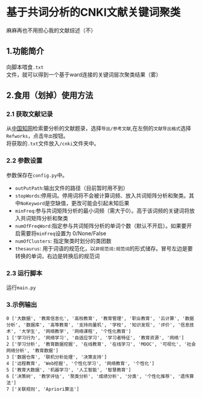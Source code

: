 # 基于共词分析的CNKI文献关键词聚类
麻麻再也不用担心我的文献综述（不） 
## 1.功能简介
向脚本喂食`.txt`文件，就可以得到一个基于ward连接的关键词层次聚类结果（雾）
## 2.食用（划掉）使用方法
### 2.1 获取文献记录
从[中国知网](http://www.cnki.net)检索要分析的文献题录，选择`导出/参考文献`,在左侧的`文献导出格式`选择`Refworks`，点击`导出`按钮。  
将获取的`.txt`文件放入`/cnki`文件夹中。  
### 2.2 参数设置
参数保存在`config.py`中。  
* `outPutPath`:输出文件的路径（目前暂时用不到）
* `stopWords`:停用词。停用词将不会被计算词频、放入共词矩阵分析和聚类。其中`NoKeyword`是空缺值，更改可能会引起未知后果  
* `minFreq`:参与共词矩阵分析的最小词频（需大于0）。高于该词频的关键词将放入共词矩阵分析和聚类  
* `numOfFreqWord`:指定参与共词矩阵分析的单词个数（默认不开启）。如果要开启需要将`minFreq`设置为 0/None/False  
* `numOfClusters`: 指定聚类时划分的类团数  
* `thesaurus`: 用于词语的规范化，以`非规范词:规范词`的形式储存。冒号左边是要转换的单词，右边是转换后的规范词  
### 2.3 运行脚本
运行`main.py`  

### 3.示例输出
```
0 ['大数据', '教育信息化', '高校教育', '教育管理', '职业教育', '云计算', '数据分析', '数据库', '高等教育', '支持向量机', '学校', '知识发现', '评价', '信息技术', '大学生', '网络教学', '网络课程', '个性化教育']
1 ['学习行为', '网络学习', '自适应学习', '学习者特征', '教育资源', '网络']
2 ['学习分析', '教育数据挖掘', '在线教育', '在线学习', 'MOOC', '可视化', '社会网络分析', '教育数据']
3 ['数据仓库', '联机分析处理', '决策支持']
4 ['远程教育', 'Web挖掘', '个性化学习', '网络教育', '个性化']
5 ['教育大数据', '机器学习', '人工智能', '智慧教育']
6 ['决策树', '教学评估', '聚类分析', '成绩分析', '分类', '个性化推荐', '遗传算法']
7 ['关联规则', 'Apriori算法']
```
